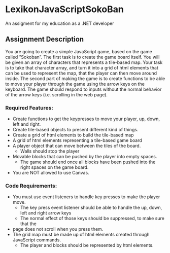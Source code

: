 # LexikonJavaScriptSokoBan
An assigment for my education as a .NET developer

## Assignment Description

You are going to create a simple JavaScript game, based on the game called ”Sokoban”.
The first task is to create the game board itself. You will be given an array of characters that
represents a tile-based map. Your task is to take that character array, and turn it into a grid of
html elements that can be used to represent the map, that the player can then move around
inside.
The second part of making the game is to create functions to be able to move your player
through the game using the arrow keys on the keyboard. The game should respond to inputs
without the normal behavior of the arrow keys (i.e. scrolling in the web page).
### Required Features:
- Create functions to get the keypresses to move your player, up, down, left and right.
- Create tile-based objects to present different kind of things.
- Create a grid of html elements to build the tile-based map
- A grid of html elements representing a tile-based game board
- A player object that can move between the tiles of the board.
  - Walls should stop the player
- Movable blocks that can be pushed by the player into empty spaces.
  - The game should end once all blocks have been pushed into the right spaces on
the game board.
- You are NOT allowed to use Canvas.
### Code Requirements:
- You must use event listeners to handle key presses to make the player move.
  - The key press event listener should be able to handle the up, down, left and right
arrow keys
  - The normal effect of those keys should be suppressed, to make sure that the
- page does not scroll when you press them.
- The grid map must be made up of html elements created through JavaScript commands.
  - The player and blocks should be represented by html elements.
